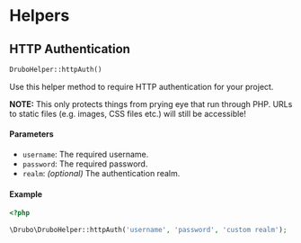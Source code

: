 # Helpers

## HTTP Authentication

```php
DruboHelper::httpAuth()
```
Use this helper method to require HTTP authentication for your project. 

**NOTE:** This only protects things from prying eye that run through PHP. URLs 
to static files (e.g. images, CSS files etc.) will still be accessible!

#### Parameters

* ```username```: The required username.
* ```password```: The required password.
* ```realm```: _(optional)_ The authentication realm.

#### Example

```php
<?php
 
\Drubo\DruboHelper::httpAuth('username', 'password', 'custom realm');
```
